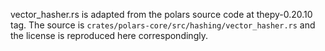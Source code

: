 vector_hasher.rs is adapted from the polars source code at thepy-0.20.10 tag. The source is
`crates/polars-core/src/hashing/vector_hasher.rs` and the license is reproduced here correspondingly.